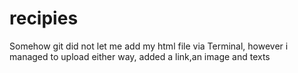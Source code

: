 # recipies
Somehow git did not let me add my html file via Terminal, however i managed to upload either way, added a link,an image and texts
